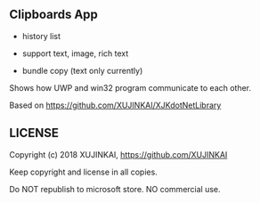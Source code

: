 Clipboards App
---

- history list

- support text, image, rich text

- bundle copy (text only currently)

Shows how UWP and win32 program communicate to each other.

Based on https://github.com/XUJINKAI/XJKdotNetLibrary


LICENSE
---

Copyright (c) 2018 XUJINKAI, https://github.com/XUJINKAI

Keep copyright and license in all copies.

Do NOT republish to microsoft store. NO commercial use.

